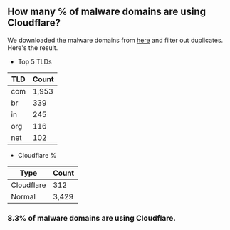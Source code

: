 ## How many % of malware domains are using Cloudflare?


We downloaded the malware domains from [here](https://urlhaus.abuse.ch) and filter out duplicates.
Here's the result.


[//]: # (start replacement)


- Top 5 TLDs

| TLD | Count |
| --- | --- |
| com | 1,953 |
| br | 339 |
| in | 245 |
| org | 116 |
| net | 102 |


- Cloudflare %

| Type | Count |
| --- | --- |
| Cloudflare | 312 |
| Normal | 3,429 |


### 8.3% of malware domains are using Cloudflare.